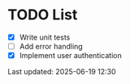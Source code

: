 # TODO List

- [x] Write unit tests
- [ ] Add error handling
- [x] Implement user authentication

Last updated: 2025-06-19 12:30
